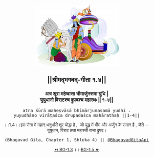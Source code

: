 <center><img src="../../asset/BG.png" alt="#API #bhagavadgitaapi #slok #nodejs #js #api #gitaapi #krishna #hinduism #vedic #ISKCON #shreemadbhagavadgita #technology"/>
<h2>||श्रीमद्‍भगवद्‍-गीता १.४||</h2>
<h3>अत्र शूरा महेष्वासा भीमार्जुनसमा युधि |<br/>युयुधानो विराटश्च द्रुपदश्च महारथः ||१-४||</h3>
<pre>atra śūrā maheṣvāsā bhīmārjunasamā yudhi .<br/>yuyudhāno virāṭaśca drupadaśca mahārathaḥ ||1-4||</pre>
<p>।।1.4।।इस सेना में महान् धनुर्धारी शूर योद्धा है ,  जो युद्ध में भीम और अर्जुन के समान हैं , जैसे --  युयुधान, विराट तथा महारथी राजा द्रुपद।</p>
<pre>(Bhagavad Gita, Chapter 1, Shloka 4) || <a href="https://twitter.com/bhagavadgitaapi">@BhagavadGitaApi</a></pre><a href="../../1/3">⏪  BG-1.3</a><b>        ।।        </b><a href="../../1/5">BG-1.5  ⏩</a></center>